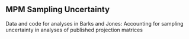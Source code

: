 
MPM Sampling Uncertainty
------------------------

Data and code for analyses in Barks and Jones: Accounting for sampling uncertainty in analyses of published projection matrices

